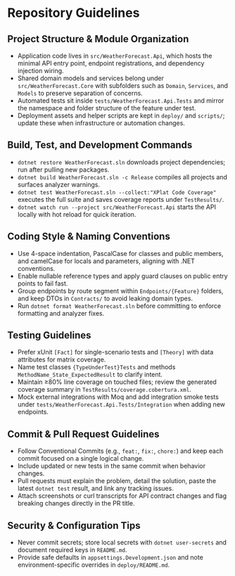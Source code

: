 # Repository Guidelines

## Project Structure & Module Organization
- Application code lives in `src/WeatherForecast.Api`, which hosts the minimal API entry point, endpoint registrations, and dependency injection wiring.
- Shared domain models and services belong under `src/WeatherForecast.Core` with subfolders such as `Domain`, `Services`, and `Models` to preserve separation of concerns.
- Automated tests sit inside `tests/WeatherForecast.Api.Tests` and mirror the namespace and folder structure of the feature under test.
- Deployment assets and helper scripts are kept in `deploy/` and `scripts/`; update these when infrastructure or automation changes.

## Build, Test, and Development Commands
- `dotnet restore WeatherForecast.sln` downloads project dependencies; run after pulling new packages.
- `dotnet build WeatherForecast.sln -c Release` compiles all projects and surfaces analyzer warnings.
- `dotnet test WeatherForecast.sln --collect:"XPlat Code Coverage"` executes the full suite and saves coverage reports under `TestResults/`.
- `dotnet watch run --project src/WeatherForecast.Api` starts the API locally with hot reload for quick iteration.

## Coding Style & Naming Conventions
- Use 4-space indentation, PascalCase for classes and public members, and camelCase for locals and parameters, aligning with .NET conventions.
- Enable nullable reference types and apply guard clauses on public entry points to fail fast.
- Group endpoints by route segment within `Endpoints/{Feature}` folders, and keep DTOs in `Contracts/` to avoid leaking domain types.
- Run `dotnet format WeatherForecast.sln` before committing to enforce formatting and analyzer fixes.

## Testing Guidelines
- Prefer xUnit `[Fact]` for single-scenario tests and `[Theory]` with data attributes for matrix coverage.
- Name test classes `{TypeUnderTest}Tests` and methods `MethodName_State_ExpectedResult` to clarify intent.
- Maintain ≥80% line coverage on touched files; review the generated coverage summary in `TestResults/coverage.cobertura.xml`.
- Mock external integrations with Moq and add integration smoke tests under `tests/WeatherForecast.Api.Tests/Integration` when adding new endpoints.

## Commit & Pull Request Guidelines
- Follow Conventional Commits (e.g., `feat:`, `fix:`, `chore:`) and keep each commit focused on a single logical change.
- Include updated or new tests in the same commit when behavior changes.
- Pull requests must explain the problem, detail the solution, paste the latest `dotnet test` result, and link any tracking issues.
- Attach screenshots or curl transcripts for API contract changes and flag breaking changes directly in the PR title.

## Security & Configuration Tips
- Never commit secrets; store local secrets with `dotnet user-secrets` and document required keys in `README.md`.
- Provide safe defaults in `appsettings.Development.json` and note environment-specific overrides in `deploy/README.md`.
